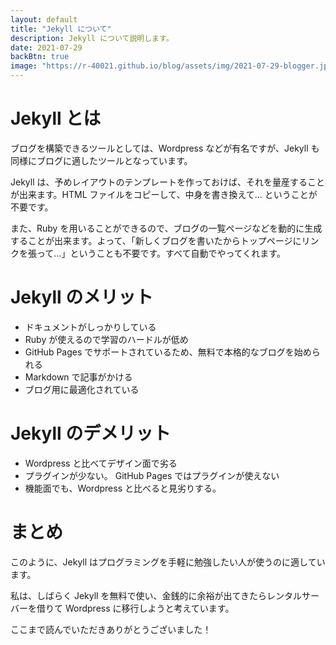 ```yaml
---
layout: default
title: "Jekyll について"
description: Jekyll について説明します。
date: 2021-07-29
backBtn: true
image: "https://r-40021.github.io/blog/assets/img/2021-07-29-blogger.jpg"
---
```


# Jekyll とは
ブログを構築できるツールとしては、Wordpress などが有名ですが、Jekyll も同様にブログに適したツールとなっています。

Jekyll は、予めレイアウトのテンプレートを作っておけば、それを量産することが出来ます。HTML ファイルをコピーして、中身を書き換えて... ということが不要です。

また、Ruby を用いることができるので、ブログの一覧ページなどを動的に生成することが出来ます。よって、「新しくブログを書いたからトップページにリンクを張って...」ということも不要です。すべて自動でやってくれます。

# Jekyll のメリット
- ドキュメントがしっかりしている
- Ruby が使えるので学習のハードルが低め
- GitHub Pages でサポートされているため、無料で本格的なブログを始められる
- Markdown で記事がかける
- ブログ用に最適化されている

# Jekyll のデメリット
- Wordpress と比べてデザイン面で劣る
- プラグインが少ない。
GitHub Pages ではプラグインが使えない
- 機能面でも、Wordpress と比べると見劣りする。

# まとめ
このように、Jekyll はプログラミングを手軽に勉強したい人が使うのに適しています。

私は、しばらく Jekyll を無料で使い、金銭的に余裕が出てきたらレンタルサーバーを借りて Wordpress に移行しようと考えています。

ここまで読んでいただきありがとうございました！
